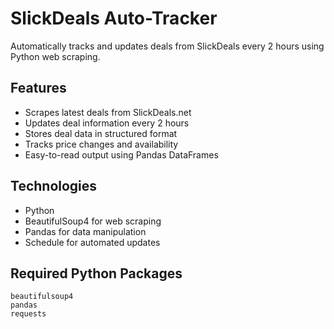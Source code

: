 # SlickDeals Auto-Tracker

Automatically tracks and updates deals from SlickDeals every 2 hours using Python web scraping.

## Features

- Scrapes latest deals from SlickDeals.net
- Updates deal information every 2 hours
- Stores deal data in structured format
- Tracks price changes and availability
- Easy-to-read output using Pandas DataFrames

## Technologies

- Python
- BeautifulSoup4 for web scraping
- Pandas for data manipulation
- Schedule for automated updates

## Required Python Packages

```
beautifulsoup4
pandas
requests
```
